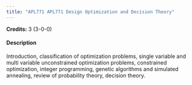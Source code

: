```yaml
---
title: "APL771 APL771 Design Optimization and Decision Theory"
---
```

**Credits:** 3 (3-0-0)

#### Description
Introduction, classification of optimization problems, single variable and multi variable unconstrained optimization problems, constrained optimization, integer programming, genetic algorithms and simulated annealing, review of probability theory, decision theory.
